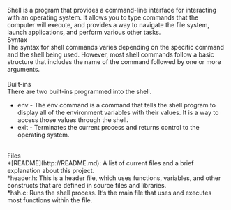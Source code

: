 Shell is a program that provides a command-line interface for interacting with an operating system. It allows you to type commands that the computer will execute, and provides a way to navigate the file system, launch applications, and perform various other tasks.
<br />
Syntax
<br />
The syntax for shell commands varies depending on the specific command and the shell being used. However, most shell commands follow a basic structure that includes the name of the command followed by one or more arguments.  
<br />
Built-ins
<br />
There are two built-ins programmed into the shell. 
<br />
- env - The env command is a command that tells the shell program to display all of the environment variables with their values. It is a way to access those values through the shell.
- exit - Terminates the current process and returns control to the operating system.
<br />
Files
<br />
*[README](http://README.md): A list of current files and a brief explanation about this project.
<br />
*header.h: This is a header file, which uses functions, variables, and other constructs that are defined in source files and libraries.
<br />
*hsh.c: Runs the shell process. It’s the main file that uses and executes most functions within the file.
<br />
